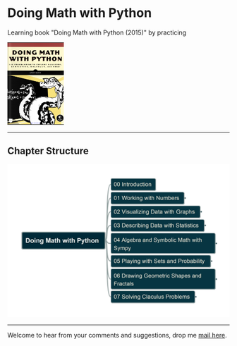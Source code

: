 # Doing Math with Python

Learning book "Doing Math with Python (2015)" by practicing

![bookcover](/img/DMwP_cover.png)

---

## Chapter Structure

![bookstructure](img/DoingMathwithPython.jpg)

---

Welcome to hear from your comments and suggestions, drop me [mail here](mailto:xiaoqizhao@outlook.com).

